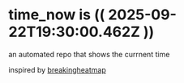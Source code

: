 # time_now is (( 2025-09-22T19:30:00.462Z ))

an automated repo that shows the currnent time

inspired by [breakingheatmap](https://github.com/breakingheatmap/breakingheatmap)